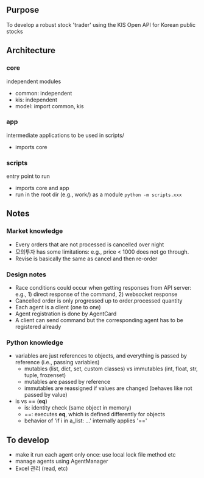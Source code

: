 ## Purpose
To develop a robust stock 'trader' using the KIS Open API for Korean public stocks


## Architecture
### core
independent modules 

- common: independent 
- kis: independent 
- model: import common, kis 

### app
intermediate applications to be used in scripts/
- imports core

### scripts
entry point to run
- imports core and app
- run in the root dir (e.g., work/) as a module ```python -m scripts.xxx```

## Notes 
### Market knowledge
- Every orders that are not processed is cancelled over night
- 모의투자 has some limitations: e.g., price < 1000 does not go through.
- Revise is basically the same as cancel and then re-order

### Design notes
- Race conditions could occur when getting responses from API server: e.g., 1) direct response of the command, 2) websocket response 
- Cancelled order is only progressed up to order.processed quantity
- Each agent is a client (one to one)
- Agent registration is done by AgentCard
- A client can send command but the corresponding agent has to be registered already

### Python knowledge
- variables are just references to objects, and everything is passed by reference (i.e., passing variables)
    - mutables (list, dict, set, custom classes) vs immutables (int, float, str, tuple, frozenset)
    - mutables are passed by reference
    - immutables are reassigned if values are changed (behaves like not passed by value)
- is vs == (__eq__) 
    - is: identity check (same object in memory)
    - ==: executes __eq__, which is defined differently for objects
    - behavior of 'if i in a_list: ...' internally applies '=='

## To develop
- make it run each agent only once: use local lock file method etc
- manage agents using AgentManager
- Excel 관리 (read, etc)

